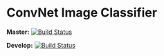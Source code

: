 # ConvNet Image Classifier
**Master:** [![Build Status](https://travis-ci.org/jhole89/convet-image-classifier.svg?branch=master)](https://travis-ci.org/jhole89/convet-image-classifier)

**Develop:** [![Build Status](https://travis-ci.org/jhole89/convet-image-classifier.svg?branch=develop)](https://travis-ci.org/jhole89/convet-image-classifier)
